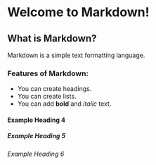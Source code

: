# Welcome to Markdown!

## What is Markdown?

Markdown is a simple text formatting language.

### Features of Markdown:
- You can create headings.
- You can create lists.
- You can add **bold** and *italic* text.

#### Example Heading 4
##### Example Heading 5
###### Example Heading 6
